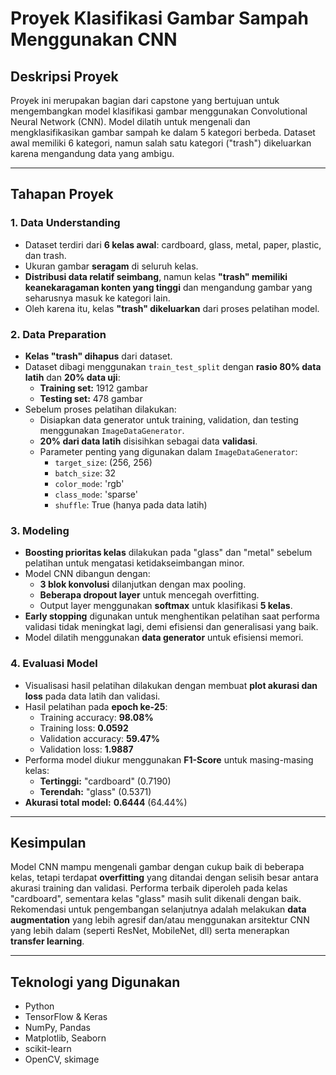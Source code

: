 # Proyek Klasifikasi Gambar Sampah Menggunakan CNN

## Deskripsi Proyek
Proyek ini merupakan bagian dari capstone yang bertujuan untuk mengembangkan model klasifikasi gambar menggunakan Convolutional Neural Network (CNN). Model dilatih untuk mengenali dan mengklasifikasikan gambar sampah ke dalam 5 kategori berbeda. Dataset awal memiliki 6 kategori, namun salah satu kategori ("trash") dikeluarkan karena mengandung data yang ambigu.

---

## Tahapan Proyek

### 1. Data Understanding
- Dataset terdiri dari **6 kelas awal**: cardboard, glass, metal, paper, plastic, dan trash.
- Ukuran gambar **seragam** di seluruh kelas.
- **Distribusi data relatif seimbang**, namun kelas **"trash" memiliki keanekaragaman konten yang tinggi** dan mengandung gambar yang seharusnya masuk ke kategori lain.
- Oleh karena itu, kelas **"trash" dikeluarkan** dari proses pelatihan model.

### 2. Data Preparation
- **Kelas "trash" dihapus** dari dataset.
- Dataset dibagi menggunakan `train_test_split` dengan **rasio 80% data latih** dan **20% data uji**:
  - **Training set:** 1912 gambar
  - **Testing set:** 478 gambar
- Sebelum proses pelatihan dilakukan:
  - Disiapkan data generator untuk training, validation, dan testing menggunakan `ImageDataGenerator`.
  - **20% dari data latih** disisihkan sebagai data **validasi**.
  - Parameter penting yang digunakan dalam `ImageDataGenerator`:
    - `target_size`: (256, 256)
    - `batch_size`: 32
    - `color_mode`: 'rgb'
    - `class_mode`: 'sparse'
    - `shuffle`: True (hanya pada data latih)

### 3. Modeling
- **Boosting prioritas kelas** dilakukan pada "glass" dan "metal" sebelum pelatihan untuk mengatasi ketidakseimbangan minor.
- Model CNN dibangun dengan:
  - **3 blok konvolusi** dilanjutkan dengan max pooling.
  - **Beberapa dropout layer** untuk mencegah overfitting.
  - Output layer menggunakan **softmax** untuk klasifikasi **5 kelas**.
- **Early stopping** digunakan untuk menghentikan pelatihan saat performa validasi tidak meningkat lagi, demi efisiensi dan generalisasi yang baik.
- Model dilatih menggunakan **data generator** untuk efisiensi memori.

### 4. Evaluasi Model
- Visualisasi hasil pelatihan dilakukan dengan membuat **plot akurasi dan loss** pada data latih dan validasi.
- Hasil pelatihan pada **epoch ke-25**:
  - Training accuracy: **98.08%**
  - Training loss: **0.0592**
  - Validation accuracy: **59.47%**
  - Validation loss: **1.9887**
- Performa model diukur menggunakan **F1-Score** untuk masing-masing kelas:
  - **Tertinggi:** "cardboard" (0.7190)
  - **Terendah:** "glass" (0.5371)
- **Akurasi total model:** **0.6444** (64.44%)

---

## Kesimpulan
Model CNN mampu mengenali gambar dengan cukup baik di beberapa kelas, tetapi terdapat **overfitting** yang ditandai dengan selisih besar antara akurasi training dan validasi. Performa terbaik diperoleh pada kelas "cardboard", sementara kelas "glass" masih sulit dikenali dengan baik. Rekomendasi untuk pengembangan selanjutnya adalah melakukan **data augmentation** yang lebih agresif dan/atau menggunakan arsitektur CNN yang lebih dalam (seperti ResNet, MobileNet, dll) serta menerapkan **transfer learning**.

---

## Teknologi yang Digunakan
- Python
- TensorFlow & Keras
- NumPy, Pandas
- Matplotlib, Seaborn
- scikit-learn
- OpenCV, skimage
